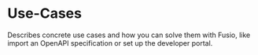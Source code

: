 
# Use-Cases

Describes concrete use cases and how you can solve them with Fusio, like import an OpenAPI specification or set up
the developer portal.
